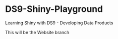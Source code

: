 # DS9-Shiny-Playground
Learning Shiny with DS9 - Developing Data Products

This will be the Website branch